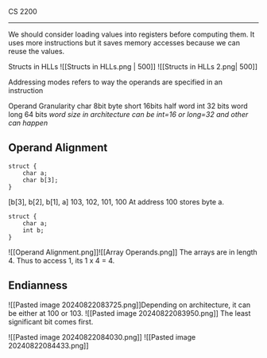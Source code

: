CS 2200
____
We should consider loading values into registers before computing them. It uses more instructions but it saves memory accesses because we can reuse the values. 

Structs in HLLs
![[Structs in HLLs.png | 500]]
![[Structs in HLLs 2.png| 500]]

Addressing modes refers to way the operands are specified in an instruction

Operand Granularity
char 8bit byte
short 16bits half word
int 32 bits word 
long 64 bits 
*word size in architecture can be int=16 or long=32 and other can happen*

## Operand Alignment
```
struct {
	char a;
	char b[3];
}
```
[b[3], b[2], b[1], a]
103, 102, 101, 100 
At address 100 stores byte a.

```
struct {
	char a;
	int b;
}
```
![[Operand Alignment.png]]![[Array Operands.png]]
The arrays are in length 4. Thus to access 1, its 1 x 4 = 4.

## Endianness
![[Pasted image 20240822083725.png]]Depending on architecture, it can be either at 100 or 103. 
![[Pasted image 20240822083950.png]]
The least significant bit comes first.

![[Pasted image 20240822084030.png]]
![[Pasted image 20240822084433.png]]